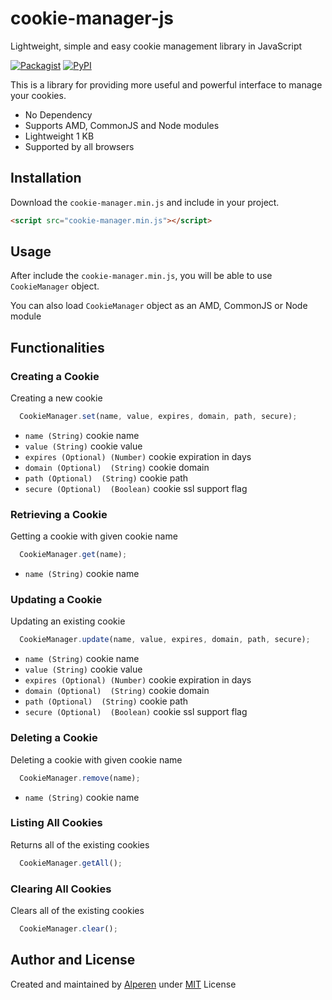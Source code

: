 
# cookie-manager-js
Lightweight, simple and easy cookie management library in JavaScript

[![Packagist](https://img.shields.io/packagist/l/doctrine/orm.svg)]() [![PyPI](https://img.shields.io/pypi/status/Django.svg)]()

This is a library for providing more useful and powerful interface to manage your cookies.
- No Dependency
- Supports AMD, CommonJS and Node modules
- Lightweight 1 KB
- Supported by all browsers


## Installation
Download the `cookie-manager.min.js` and include in your project.

```html
<script src="cookie-manager.min.js"></script>
```

## Usage
After include the `cookie-manager.min.js`, you will be able to use `CookieManager` object.

You can also load `CookieManager` object as an AMD, CommonJS or Node module


## Functionalities

### Creating a Cookie

Creating a new cookie

```js
  CookieManager.set(name, value, expires, domain, path, secure);
```

- `name (String)` cookie name
- `value (String)` cookie value
- `expires (Optional) (Number)` cookie expiration in days
- `domain (Optional)  (String)` cookie domain
- `path (Optional)  (String)` cookie path
- `secure (Optional)  (Boolean)` cookie ssl support flag


### Retrieving a Cookie

Getting a cookie with given cookie name

```js
  CookieManager.get(name);
```

- `name (String)` cookie name

### Updating a Cookie

Updating an existing cookie

```js
  CookieManager.update(name, value, expires, domain, path, secure);
```

- `name (String)` cookie name
- `value (String)` cookie value
- `expires (Optional) (Number)` cookie expiration in days
- `domain (Optional)  (String)` cookie domain
- `path (Optional)  (String)` cookie path
- `secure (Optional)  (Boolean)` cookie ssl support flag


### Deleting a Cookie

Deleting a cookie with given cookie name

```js
  CookieManager.remove(name);
```

- `name (String)` cookie name

### Listing All Cookies

Returns all of the existing cookies

```js
  CookieManager.getAll();
```

### Clearing All Cookies

Clears all of the existing cookies

```js
  CookieManager.clear();
```

## Author and License
Created and maintained by [Alperen](https://github.com/alperentalaslioglu) under [MIT](LICENSE.md) License

